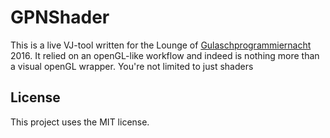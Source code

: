 # GPNShader
This is a live VJ-tool written for the Lounge of [Gulaschprogrammiernacht](https://gulas.ch) 2016.
It relied on an openGL-like workflow and indeed is nothing more than a visual openGL wrapper. You're not limited to just shaders

## License
This project uses the MIT license.